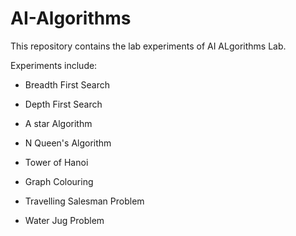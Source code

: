 # AI-Algorithms

This repository contains the lab experiments of AI ALgorithms Lab.

Experiments include:

* Breadth First Search

* Depth First Search

* A star Algorithm

* N Queen's Algorithm

* Tower of Hanoi

* Graph Colouring

* Travelling Salesman Problem

* Water Jug Problem
  
